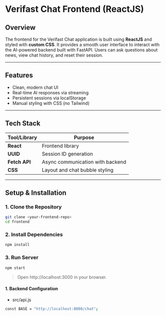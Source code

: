 # Verifast Chat Frontend (ReactJS)

## Overview
The frontend for the Verifast Chat application is built using **ReactJS** and styled with **custom CSS**. It provides a smooth user interface to interact with the AI-powered backend built with FastAPI. Users can ask questions about news, view chat history, and reset their session.

---

## Features
- Clean, modern chat UI
- Real-time AI responses via streaming
- Persistent sessions via localStorage
- Manual styling with CSS (no Tailwind)

---

## Tech Stack

| Tool/Library    | Purpose                          |
|-----------------|----------------------------------|
| **React**       | Frontend library                 |
| **UUID**        | Session ID generation            |
| **Fetch API**   | Async communication with backend |
| **CSS**         | Layout and chat bubble styling   |

---

## Setup & Installation

### 1. Clone the Repository
```bash
git clone <your-frontend-repo>
cd frontend
```

### 2.  Install Dependencies

```bash
npm install
```

### 3. Run Server
```bash
npm start
```
> Open http://localhost:3000 in your browser.

#### 1. Backend Configuration

- src/api.js
```bash
const BASE = "http://localhost:8000/chat";
```

